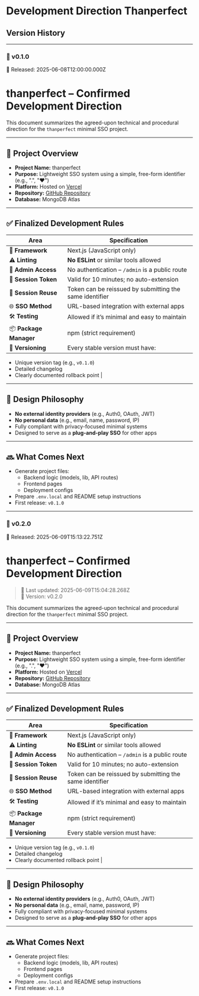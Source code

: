 # Development Direction Thanperfect

## Version History

---

### 🔖 v0.1.0
📅 Released: 2025-06-08T12:00:00.000Z

# thanperfect – Confirmed Development Direction

This document summarizes the agreed-upon technical and procedural direction for the `thanperfect` minimal SSO project.

---

## 🧭 Project Overview

- **Project Name:** thanperfect
- **Purpose:** Lightweight SSO system using a simple, free-form identifier (e.g., ".", "❤️")
- **Platform:** Hosted on [Vercel](https://vercel.com/narimato/thanperfect)
- **Repository:** [GitHub Repository](https://github.com/moldovancsaba/thanperfect.git)
- **Database:** MongoDB Atlas

---

## ✅ Finalized Development Rules

| Area                      | Specification |
|---------------------------|---------------|
| 🧱 **Framework**          | Next.js (JavaScript only) |
| ⚠️ **Linting**           | **No ESLint** or similar tools allowed |
| 🔐 **Admin Access**       | No authentication – `/admin` is a public route |
| 🧪 **Session Token**      | Valid for 10 minutes; no auto-extension |
| 🔁 **Session Reuse**      | Token can be reissued by submitting the same identifier |
| 🌐 **SSO Method**         | URL-based integration with external apps |
| 🛠️ **Testing**           | Allowed if it’s minimal and easy to maintain |
| 📦 **Package Manager**   | npm (strict requirement) |
| 📝 **Versioning**         | Every stable version must have:
  - Unique version tag (e.g., `v0.1.0`)
  - Detailed changelog
  - Clearly documented rollback point |

---

## 📌 Design Philosophy

- **No external identity providers** (e.g., Auth0, OAuth, JWT)
- **No personal data** (e.g., email, name, password, IP)
- Fully compliant with privacy-focused minimal systems
- Designed to serve as a **plug-and-play SSO** for other apps

---

## 🔜 What Comes Next

- Generate project files:
  - Backend logic (models, lib, API routes)
  - Frontend pages
  - Deployment configs
- Prepare `.env.local` and README setup instructions
- First release: `v0.1.0`

---

### 🔖 v0.2.0
📅 Released: 2025-06-09T15:13:22.751Z

# thanperfect – Confirmed Development Direction

> 📅 Last updated: 2025-06-09T15:04:28.268Z  
> 📌 Version: v0.2.0


This document summarizes the agreed-upon technical and procedural direction for the `thanperfect` minimal SSO project.

---

## 🧭 Project Overview

- **Project Name:** thanperfect
- **Purpose:** Lightweight SSO system using a simple, free-form identifier (e.g., ".", "❤️")
- **Platform:** Hosted on [Vercel](https://vercel.com/narimato/thanperfect)
- **Repository:** [GitHub Repository](https://github.com/moldovancsaba/thanperfect.git)
- **Database:** MongoDB Atlas

---

## ✅ Finalized Development Rules

| Area                      | Specification |
|---------------------------|---------------|
| 🧱 **Framework**          | Next.js (JavaScript only) |
| ⚠️ **Linting**           | **No ESLint** or similar tools allowed |
| 🔐 **Admin Access**       | No authentication – `/admin` is a public route |
| 🧪 **Session Token**      | Valid for 10 minutes; no auto-extension |
| 🔁 **Session Reuse**      | Token can be reissued by submitting the same identifier |
| 🌐 **SSO Method**         | URL-based integration with external apps |
| 🛠️ **Testing**           | Allowed if it’s minimal and easy to maintain |
| 📦 **Package Manager**   | npm (strict requirement) |
| 📝 **Versioning**         | Every stable version must have:
  - Unique version tag (e.g., `v0.1.0`)
  - Detailed changelog
  - Clearly documented rollback point |

---

## 📌 Design Philosophy

- **No external identity providers** (e.g., Auth0, OAuth, JWT)
- **No personal data** (e.g., email, name, password, IP)
- Fully compliant with privacy-focused minimal systems
- Designed to serve as a **plug-and-play SSO** for other apps

---

## 🔜 What Comes Next

- Generate project files:
  - Backend logic (models, lib, API routes)
  - Frontend pages
  - Deployment configs
- Prepare `.env.local` and README setup instructions
- First release: `v0.1.0`

